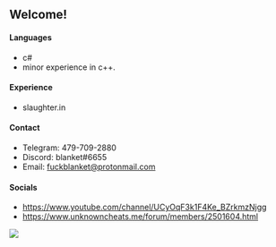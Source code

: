 ## Welcome!

#### Languages
 - c#
 - minor experience in c++.

#### Experience
 - slaughter.in

#### Contact
 - Telegram: 479-709-2880
 - Discord: blanket#6655
 - Email: fuckblanket@protonmail.com

#### Socials 
 - https://www.youtube.com/channel/UCyOqF3k1F4Ke_BZrkmzNjgg
 - https://www.unknowncheats.me/forum/members/2501604.html

![](https://github-readme-stats.vercel.app/api?username=fuckblanket&count_private=true&show_icons=true&theme=radical)
